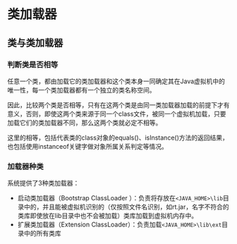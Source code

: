 # 类加载器

## 类与类加载器

### 判断类是否相等

任意一个类，都由加载它的类加载器和这个类本身一同确定其在Java虚拟机中的唯一性，每一个类加载器都有一个独立的类名称空间。

因此，比较两个类是否相等，只有在这两个类是由同一类加载器加载的前提下才有意义，否则，即使这两个类来源于同一个class文件，被同一个虚拟机加载，只要加载它们的类加载器不同，那么这两个类就必定不相等。

这里的相等，包括代表类的class对象的equals()、isInstance()方法的返回结果，也包括使用instanceof关键字做对象所属关系判定等情况。

### 加载器种类

系统提供了3种类加载器：

+ 启动类加载器（Bootstrap ClassLoader ）：负责将存放在`<JAVA_HOME>\lib`目录中的，并且能被虚拟机识别的（仅按照文件名识别，如rt.jar，名字不符合的类库即使放在lib目录中也不会被加载）类库加载到虚拟机内存中。
+ 扩展类加载器（Extension ClassLoader）：负责加载`<JAVA_HOME>\lib\ext`目录中的所有类库